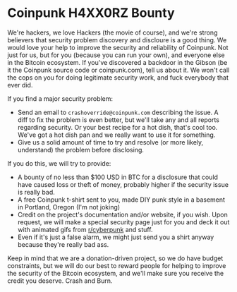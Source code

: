 # Coinpunk H4XX0RZ Bounty

We're hackers, we love Hackers (the movie of course), and we're strong believers that security problem discovery and discloure is a good thing. We would love your help to improve the security and reliability of Coinpunk. Not just for us, but for you (because you can run your own), and everyone else in the Bitcoin ecosystem. If you've discovered a backdoor in the Gibson (be it the Coinpunk source code or coinpunk.com), tell us about it. We won't call the cops on you for doing legitimate security work, and fuck everybody that ever did.

If you find a major security problem: 

* Send an email to `crashoverride@coinpunk.com` describing the issue. A diff to fix the problem is even better, but we'll take any and all reports regarding security. Or your best recipe for a hot dish, that's cool too. We've got a hot dish pan and we really want to use it for something.
* Give us a solid amount of time to try and resolve (or more likely, understand) the problem before disclosing.

If you do this, we will try to provide:

* A bounty of no less than $100 USD in BTC for a disclosure that could have caused loss or theft of money, probably higher if the security issue is really bad.
* A free Coinpunk t-shirt sent to you, made DIY punk style in a basement in Portland, Oregon (I'm not joking)
* Credit on the project's documentation and/or website, if you wish. Upon request, we will make a special security page just for you and deck it out with animated gifs from [r/cyberpunk](http://reddit.com/r/cyberpunk) and stuff.
* Even if it's just a false alarm, we might just send you a shirt anyway because they're really bad ass.

Keep in mind that we are a donation-driven project, so we do have budget constraints, but we will do our best to reward people for helping to improve the security of the Bitcoin ecosystem, and we'll make sure you receive the credit you deserve. Crash and Burn.